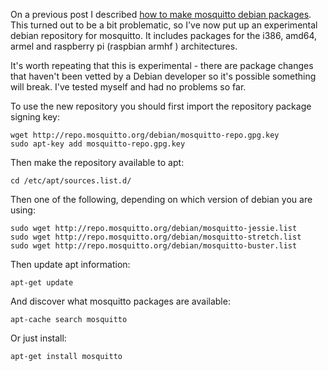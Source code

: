 <!--
.. title: Mosquitto Debian repository
.. slug: mosquitto-debian-repository
.. date: 2013-01-10 22:43:37
.. tags: Packaging
.. category:
.. link:
.. description:
.. type: text
-->

On a previous post I described [how to make mosquitto debian packages]. This
turned out to be a bit problematic, so I've now put up an experimental debian
repository for mosquitto. It includes packages for the i386, amd64, armel and
raspberry pi (raspbian armhf ) architectures.

It's worth repeating that this is experimental - there are package changes that
haven't been vetted by a Debian developer so it's possible something will
break. I've tested myself and had no problems so far.

To use the new repository you should first import the repository package
signing key:

```
wget http://repo.mosquitto.org/debian/mosquitto-repo.gpg.key
sudo apt-key add mosquitto-repo.gpg.key
```

Then make the repository available to apt:

```
cd /etc/apt/sources.list.d/
```

Then one of the following, depending on which version of debian you are using:

```
sudo wget http://repo.mosquitto.org/debian/mosquitto-jessie.list
sudo wget http://repo.mosquitto.org/debian/mosquitto-stretch.list
sudo wget http://repo.mosquitto.org/debian/mosquitto-buster.list
```



Then update apt information:

```
apt-get update
```

And discover what mosquitto packages are available:

```
apt-cache search mosquitto
```

Or just install:

```
apt-get install mosquitto
```

[how to make mosquitto debian packages]: /blog/2012/11/making-mosquitto-packages-for-debian-yourself/
